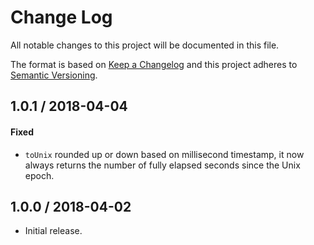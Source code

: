 # Change Log

All notable changes to this project will be documented in this file.

The format is based on [Keep a Changelog](http://keepachangelog.com/)
and this project adheres to [Semantic Versioning](http://semver.org/).

## 1.0.1 / 2018-04-04

#### Fixed

- `toUnix` rounded up or down based on millisecond timestamp,
  it now always returns the number of fully elapsed seconds since the Unix epoch.

## 1.0.0 / 2018-04-02

- Initial release.

[Unreleased]: https://github.com/meltwater/tau/compare/v1.0.1...HEAD
[1.0.1]: https://github.com/meltwater/tau/compare/v1.0.0...v1.0.1
